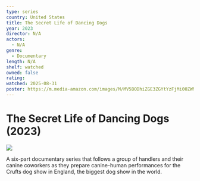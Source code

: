 ```yaml
---
type: series
country: United States
title: The Secret Life of Dancing Dogs
year: 2023
director: N/A
actors:
  - N/A
genre:
  - Documentary
length: N/A
shelf: watched
owned: false
rating:
watched: 2025-08-31
poster: https://m.media-amazon.com/images/M/MV5BODhiZGE3ZGYtYzFjMi00ZWM0LThlM2MtNzcyMmQzNDA3ODQ0XkEyXkFqcGc@._V1_SX300.jpg
---
```


# The Secret Life of Dancing Dogs (2023)

![](https://m.media-amazon.com/images/M/MV5BODhiZGE3ZGYtYzFjMi00ZWM0LThlM2MtNzcyMmQzNDA3ODQ0XkEyXkFqcGc@._V1_SX300.jpg)

A six-part documentary series that follows a group of handlers and their canine coworkers as they prepare canine-human performances for the Crufts dog show in England, the biggest dog show in the world.